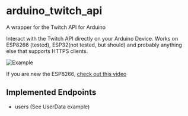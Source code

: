 # arduino_twitch_api
A wrapper for the Twitch API for Arduino

Interact with the Twitch API directly on your Arduino Device. Works on ESP8266 (tested), ESP32(not tested, but should) and probably anything else that supports HTTPS clients.

![Example](https://i.imgur.com/xMxX4YD.png)

If you are new the ESP8266, [check out this video](https://www.youtube.com/watch?v=AFUAMVFzpWw)

## Implemented Endpoints

- users (See UserData example)